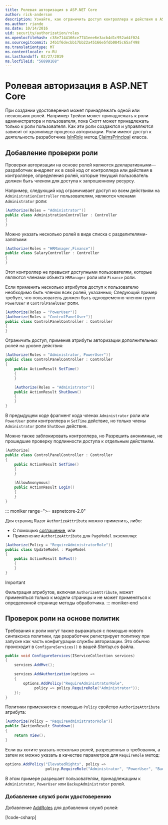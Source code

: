 ```yaml
---
title: Ролевая авторизация в ASP.NET Core
author: rick-anderson
description: Узнайте, как ограничить доступ контроллера и действия в ASP.NET Core, передав атрибут Authorize ролей.
ms.author: riande
ms.date: 10/14/2016
uid: security/authorization/roles
ms.openlocfilehash: c38e7144166ce7741eee6e3acb4d1c952ad4f024
ms.sourcegitcommit: 24b1f6decbb17bb22a45166e5fdb0845c65af498
ms.translationtype: MT
ms.contentlocale: ru-RU
ms.lasthandoff: 02/27/2019
ms.locfileid: "56899168"
---
```

# <a name="role-based-authorization-in-aspnet-core"></a>Ролевая авторизация в ASP.NET Core

<a name="security-authorization-role-based"></a>

При создании удостоверения может принадлежать одной или нескольких ролей. Например Трейси может принадлежать к роли администратора и пользователя, пока Скотт может принадлежать только к роли пользователя. Как эти роли создаются и управляются зависит от хранилище процесса авторизации. Роли имеют доступ к деятельность разработчика [IsInRole](/dotnet/api/system.security.principal.genericprincipal.isinrole) метод [ClaimsPrincipal](/dotnet/api/system.security.claims.claimsprincipal) класса.

## <a name="adding-role-checks"></a>Добавление проверки роли

Проверки авторизации на основе ролей являются декларативными&mdash;разработчик внедряет их в свой код от контроллера или действия в контроллере, определения ролей, которые текущий пользователь должен быть членом для доступа к запрошенному ресурсу.

Например, следующий код ограничивает доступ ко всем действиям на `AdministrationController` пользователям, являются членами `Administrator` роли:

```csharp
[Authorize(Roles = "Administrator")]
public class AdministrationController : Controller
{
}
```

Можно указать несколько ролей в виде списка с разделителями-запятыми:

```csharp
[Authorize(Roles = "HRManager,Finance")]
public class SalaryController : Controller
{
}
```

Этот контроллер не превысит доступными пользователям, которые являются членами объекта `HRManager` роли или `Finance` роли.

Если применить несколько атрибутов доступ к пользователю необходимо быть членом всех ролей, указанных; Следующий пример требует, что пользователь должен быть одновременно членом групп `PowerUser` и `ControlPanelUser` роли.

```csharp
[Authorize(Roles = "PowerUser")]
[Authorize(Roles = "ControlPanelUser")]
public class ControlPanelController : Controller
{
}
```

Ограничить доступ, применив атрибуты авторизации дополнительных ролей на уровне действия:

```csharp
[Authorize(Roles = "Administrator, PowerUser")]
public class ControlPanelController : Controller
{
    public ActionResult SetTime()
    {
    }

    [Authorize(Roles = "Administrator")]
    public ActionResult ShutDown()
    {
    }
}
```

В предыдущем коде фрагмент кода членах `Administrator` роли или `PowerUser` роли контроллера и `SetTime` действие, но только члены `Administrator` роли `ShutDown` действие.

Можно также заблокировать контроллера, но Разрешить анонимные, не прошедшие проверку подлинности доступа к отдельным действиям.

```csharp
[Authorize]
public class ControlPanelController : Controller
{
    public ActionResult SetTime()
    {
    }

    [AllowAnonymous]
    public ActionResult Login()
    {
    }
}
```

::: moniker range=">= aspnetcore-2.0"

Для страниц Razor `AuthorizeAttribute` можно применить, либо:

* С помощью [соглашение](xref:razor-pages/razor-pages-conventions#page-model-action-conventions), или
* Применение `AuthorizeAttribute` для `PageModel` экземпляр:

```csharp
[Authorize(Policy = "RequireAdministratorRole")]
public class UpdateModel : PageModel
{
    public ActionResult OnPost()
    {
    }
}
```

> [!IMPORTANT]
> Фильтрация атрибутов, включая `AuthorizeAttribute`, может применяться только к модели страницы и не может применяться к определенной странице методы обработчика.
::: moniker-end


<a name="security-authorization-role-policy"></a>

## <a name="policy-based-role-checks"></a>Проверок роли на основе политик

Требования к роли могут также выражаться с помощью нового синтаксиса политики, где разработчик регистрирует политику при запуске как часть конфигурации службы авторизации. Это обычно происходит в `ConfigureServices()` в вашей *Startup.cs* файла.

```csharp
public void ConfigureServices(IServiceCollection services)
{
    services.AddMvc();

    services.AddAuthorization(options =>
    {
        options.AddPolicy("RequireAdministratorRole",
             policy => policy.RequireRole("Administrator"));
    });
}
```

Политики применяются с помощью `Policy` свойство `AuthorizeAttribute` атрибута:

```csharp
[Authorize(Policy = "RequireAdministratorRole")]
public IActionResult Shutdown()
{
    return View();
}
```

Если вы хотите указать несколько ролей, разрешенных в требования, а затем их можно указать в качестве параметров для `RequireRole` метод:

```csharp
options.AddPolicy("ElevatedRights", policy =>
                  policy.RequireRole("Administrator", "PowerUser", "BackupAdministrator"));
```

В этом примере разрешает пользователям, принадлежащим к `Administrator`, `PowerUser` или `BackupAdministrator` ролей.

### <a name="add-role-services-to-identity"></a>Добавление служб роли удостоверению

Добавление [AddRoles](/dotnet/api/microsoft.aspnetcore.identity.identitybuilder.addroles#Microsoft_AspNetCore_Identity_IdentityBuilder_AddRoles__1) для добавления служб ролей:

[!code-csharp[](roles/samples/Startup.cs?name=snippet&highlight=7)]
